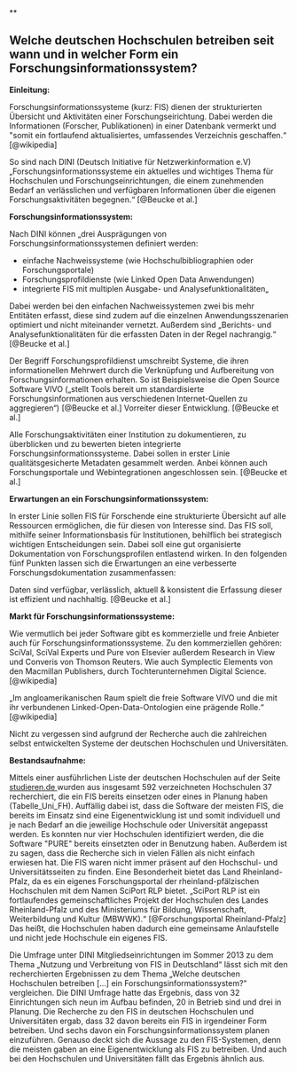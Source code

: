 **

Welche deutschen Hochschulen betreiben seit wann und in welcher Form ein Forschungsinformationssystem?
------------------------------------------------------------------------



**Einleitung:**

Forschungsinformationssysteme (kurz: FIS) dienen der strukturierten Übersicht und Aktivitäten einer Forschungseirichtung. Dabei werden die Informationen (Forscher, Publikationen) in einer Datenbank vermerkt und "somit ein fortlaufend aktualisiertes, umfassendes Verzeichnis geschaffen.“ [@wikipedia]

So sind nach DINI (Deutsch Initiative für Netzwerkinformation e.V) „Forschungsinformationssysteme ein aktuelles und wichtiges Thema für Hochschulen und Forschungseinrichtungen, die einem zunehmenden Bedarf an verlässlichen und verfügbaren Informationen über die eigenen Forschungsaktivitäten begegnen.“ [@Beucke et al.]

**Forschungsinformationssystem:**

Nach DINI können „drei Ausprägungen von Forschungsinformationssystemen definiert werden:

 - einfache Nachweissysteme (wie Hochschulbibliographien oder Forschungsportale)
 - Forschungsprofildienste (wie Linked Open Data Anwendungen)
 - integrierte FIS mit multiplen Ausgabe- und Analysefunktionalitäten„

Dabei werden bei den einfachen Nachweissystemen zwei bis mehr Entitäten erfasst, diese sind zudem auf die einzelnen Anwendungsszenarien optimiert und nicht miteinander vernetzt. Außerdem sind „Berichts- und Analysefunktionalitäten für die erfassten Daten in der Regel nachrangig.“ [@Beucke et al.]

Der Begriff Forschungsprofildienst umschreibt Systeme, die ihren informationellen Mehrwert durch die Verknüpfung und Aufbereitung von Forschungsinformationen erhalten. 
So ist Beispielsweise die Open Source Software VIVO („stellt Tools bereit um standardisierte Forschungsinformationen aus verschiedenen Internet-Quellen zu aggregieren“) [@Beucke et al.] Vorreiter dieser Entwicklung. [@Beucke et al.]

Alle Forschungsaktivitäten einer Institution zu dokumentieren, zu überblicken und zu bewerten bieten integrierte Forschungsinformationssysteme. Dabei sollen in erster Linie qualitätsgesicherte Metadaten gesammelt werden. Anbei können auch Forschungsportale und Webintegrationen angeschlossen sein. [@Beucke et al.]

**Erwartungen an ein Forschungsinformationssystem:**

In erster Linie sollen FIS für Forschende eine strukturierte Übersicht auf alle Ressourcen ermöglichen, die für diesen von Interesse sind. Das FIS soll, mithilfe seiner Informationsbasis für Institutionen, behilflich bei strategisch wichtigen Entscheidungen sein. Dabei soll eine gut organisierte Dokumentation von Forschungsprofilen entlastend wirken. In den folgenden fünf Punkten lassen sich die Erwartungen an eine verbesserte Forschungsdokumentation zusammenfassen:

Daten sind verfügbar, verlässlich, aktuell & konsistent die Erfassung dieser ist effizient und nachhaltig. [@Beucke et al.]

**Markt für Forschungsinformationssysteme:**

Wie vermutlich bei jeder Software gibt es kommerzielle und freie Anbieter auch für Forschungsinformationssysteme. Zu den kommerziellen gehören: SciVal, SciVal Experts und Pure von Elsevier außerdem Research in View und Converis von Thomson Reuters. Wie auch Symplectic Elements von den Macmillan Publishers, durch Tochterunternehmen Digital Science. [@wikipedia]

„Im angloamerikanischen Raum spielt die freie Software VIVO und die mit ihr verbundenen Linked-Open-Data-Ontologien eine prägende Rolle.“ [@wikipedia]

Nicht zu vergessen sind aufgrund der Recherche auch die zahlreichen selbst entwickelten Systeme der deutschen Hochschulen und Universitäten.

**Bestandsaufnahme:**

Mittels einer ausführlichen Liste der deutschen Hochschulen auf der Seite [studieren.de
][1] wurden aus insgesamt 592 verzeichneten Hochschulen 37 recherchiert, die ein FIS bereits einsetzen oder eines in Planung haben (Tabelle_Uni_FH). Auffällig dabei ist, dass die Software der meisten FIS, die bereits im Einsatz sind eine Eigenentwicklung ist und somit individuell und je nach Bedarf an die jeweilige Hochschule oder Universität angepasst werden. Es konnten nur vier Hochschulen identifiziert werden, die die Software "PURE" bereits einsetzten oder in Benutzung haben. Außerdem ist zu sagen, dass die Recherche sich in vielen Fällen als nicht einfach erwiesen hat. Die FIS waren nicht immer präsent auf den Hochschul- und Universitätsseiten zu finden. Eine Besonderheit bietet das Land Rheinland-Pfalz, da es ein eigenes Forschungsportal der rheinland-pfälzischen Hochschulen mit dem Namen SciPort RLP bietet. „SciPort RLP ist ein fortlaufendes gemeinschaftliches Projekt der Hochschulen des Landes Rheinland-Pfalz und des Ministeriums für Bildung, Wissenschaft, Weiterbildung und Kultur (MBWWK).“  [@Forschungsportal Rheinland-Pfalz] Das heißt, die Hochschulen haben dadurch eine gemeinsame Anlaufstelle und nicht jede Hochschule ein eigenes FIS.

Die Umfrage unter DINI Mitgliedseinrichtungen im Sommer 2013 zu dem Thema „Nutzung und Verbreitung von FIS in Deutschland“ lässt sich mit den recherchierten Ergebnissen zu dem Thema „Welche deutschen Hochschulen betreiben […] ein Forschungsinformationssystem?“ vergleichen. Die DINI Umfrage hatte das Ergebnis, dass von 32 Einrichtungen sich neun im Aufbau befinden, 20 in Betrieb sind und drei in Planung. Die Recherche zu den FIS in deutschen Hochschulen und Universitäten ergab, dass 32 davon bereits ein FIS in irgendeiner Form betreiben. Und sechs davon ein Forschungsinformationssystem planen einzuführen. Genauso deckt sich die Aussage zu den FIS-Systemen, denn die meisten gaben an eine Eigenentwicklung als FIS zu betreiben. Und auch bei den Hochschulen und Universitäten fällt das Ergebnis ähnlich aus.







  [1]: studieren.de
